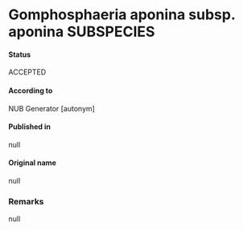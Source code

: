 # Gomphosphaeria aponina subsp. aponina SUBSPECIES

#### Status
ACCEPTED

#### According to
NUB Generator [autonym]

#### Published in
null

#### Original name
null

### Remarks
null